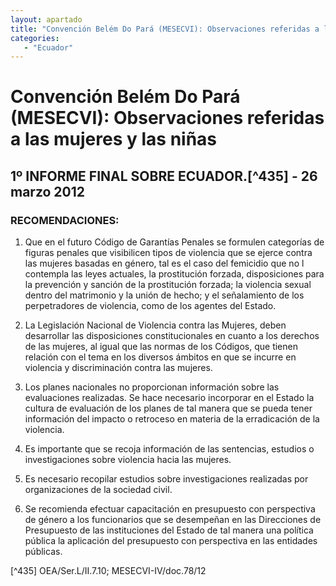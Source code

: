 ```yaml
---
layout: apartado
title: "Convención Belém Do Pará (MESECVI): Observaciones referidas a las mujeres y las niñas"
categories:
   - "Ecuador"
---
```

# Convención Belém Do Pará (MESECVI): Observaciones referidas a las mujeres y las niñas

## 1º INFORME FINAL SOBRE ECUADOR.[^435] - 26 marzo 2012

### RECOMENDACIONES:

1. Que en el futuro Código de Garantías Penales se formulen categorías de
figuras penales que visibilicen tipos de violencia que se ejerce contra las
mujeres basadas en género, tal es el caso del femicidio que no l contempla
las leyes actuales, la prostitución forzada, disposiciones para la
prevención y sanción de la prostitución forzada; la violencia sexual dentro
del matrimonio y la unión de hecho; y el señalamiento de los perpetradores
de violencia, como de los agentes del Estado.

2. La Legislación Nacional de Violencia contra las Mujeres, deben
desarrollar las disposiciones constitucionales en cuanto a los derechos de
las mujeres, al igual que las normas de los Códigos, que tienen relación
con el tema en los diversos ámbitos en que se incurre en violencia y
discriminación contra las mujeres.

3. Los planes nacionales no proporcionan información sobre las evaluaciones
realizadas. Se hace necesario incorporar en el Estado la cultura de
evaluación de los planes de tal manera que se pueda tener información del
impacto o retroceso en materia de la erradicación de la violencia.

4. Es importante que se recoja información de las sentencias, estudios o
investigaciones sobre violencia hacia las mujeres.

5. Es necesario recopilar estudios sobre investigaciones realizadas por
organizaciones de la sociedad civil.

6. Se recomienda efectuar capacitación en presupuesto con perspectiva de
género a los funcionarios que se desempeñan en las Direcciones de
Presupuesto de las instituciones del Estado de tal manera una política
pública la aplicación del presupuesto con perspectiva en las entidades
públicas.

[^435] OEA/Ser.L/II.7.10; MESECVI-IV/doc.78/12
